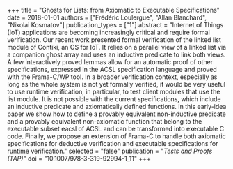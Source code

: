 +++
title = "Ghosts for Lists: from Axiomatic to Executable   Specifications"
date = 2018-01-01
authors = ["Frédéric Loulergue", "Allan Blanchard", "Nikolai Kosmatov"]
publication_types = ["1"]
abstract = "Internet of Things (IoT) applications are becoming   increasingly critical and require formal   verification.  Our recent work presented formal   verification of the linked list module of Contiki,   an OS for IoT. It relies on a parallel view of a   linked list via a companion ghost array and uses an   inductive predicate to link both views.  A few   interactively proved lemmas allow for an automatic   proof of other specifications, expressed in the ACSL   specification language and proved with the   Frama-C/WP tool.  In a broader verification context,   especially as long as the whole system is not yet   formally verified, it would be very useful to use   runtime verification, in particular, to test client   modules that use the list module.  It is not   possible with the current specifications, which   include an inductive predicate and axiomatically   defined functions.  In this early-idea paper we show   how to define a provably equivalent non-inductive   predicate and a provably equivalent non-axiomatic   function that belong to the executable subset eacsl   of ACSL and can be transformed into executable C   code.  Finally, we propose an extension of Frama-C   to handle both axiomatic specifications for   deductive verification and executable specifications   for runtime verification."
selected = "false"
publication = "*Tests and Proofs (TAP)*"
doi = "10.1007/978-3-319-92994-1_11"
+++

